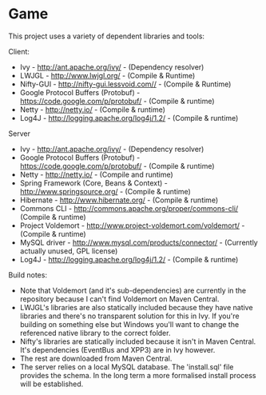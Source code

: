 Game
====

This project uses a variety of dependent libraries and tools:

Client:
* Ivy - http://ant.apache.org/ivy/ -  (Dependency resolver)
* LWJGL - http://www.lwjgl.org/ - (Compile & Runtime)
* Nifty-GUI - http://nifty-gui.lessvoid.com// - (Compile & Runtime)
* Google Protocol Buffers (Protobuf) - https://code.google.com/p/protobuf/ - (Compile & runtime)
* Netty - http://netty.io/ - (Compile & runtime)
* Log4J - http://logging.apache.org/log4j/1.2/ - (Compile & runtime)

Server
* Ivy - http://ant.apache.org/ivy/ -  (Dependency resolver)
* Google Protocol Buffers (Protobuf) - https://code.google.com/p/protobuf/ - (Compile & runtime)
* Netty - http://netty.io/ - (Compile and runtime)
* Spring Framework (Core, Beans & Context) - http://www.springsource.org/ - (Compile & runtime)
* Hibernate - http://www.hibernate.org/ - (Compile & runtime)
* Commons CLI - http://commons.apache.org/proper/commons-cli/ (Compile & runtime)
* Project Voldemort - http://www.project-voldemort.com/voldemort/ - (Compile & runtime)
* MySQL driver - http://www.mysql.com/products/connector/ - (Currently actually unused, GPL license)
* Log4J - http://logging.apache.org/log4j/1.2/ - (Compile & runtime)

Build notes:
* Note that Voldemort (and it's sub-dependencies) are currently in the repository because I can't find Voldemort on Maven Central.
* LWJGL's libraries are also statically included because they have native libraries and there's no transparent solution for this in Ivy. If you're building on something else but Windows you'll want to change the referenced native library to the correct folder.
* Nifty's libraries are statically included because it isn't in Maven Central. It's dependencies (EventBus and XPP3) are in Ivy however.
* The rest are downloaded from Maven Central.
* The server relies on a local MySQL database. The 'install.sql' file provides the schema. In the long term a more formalised install process will be established.